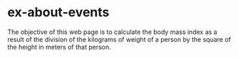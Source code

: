 # ex-about-events
The objective of this web page is to calculate the body mass index as a result of the division of the kilograms of weight of a person by the square of the height in meters of that person.
